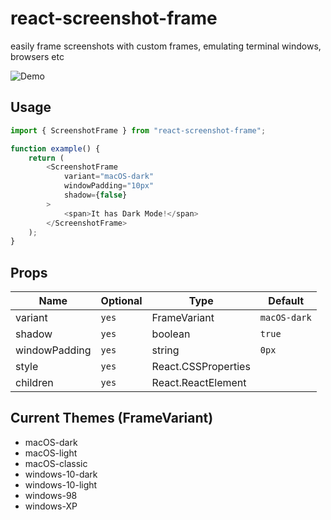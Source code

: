 # react-screenshot-frame

easily frame screenshots with custom frames, emulating terminal windows, browsers etc

![Demo](https://i.imgur.com/J7wNfCd.png)

## Usage

```javascript
import { ScreenshotFrame } from "react-screenshot-frame";

function example() {
    return (
        <ScreenshotFrame
            variant="macOS-dark"
            windowPadding="10px"
            shadow={false}
        >
            <span>It has Dark Mode!</span>
        </ScreenshotFrame>
    );
}
```

## Props

| Name          | Optional | Type                | Default      |
| ------------- | -------- | ------------------- | ------------ |
| variant       | `yes`    | FrameVariant        | `macOS-dark` |
| shadow        | `yes`    | boolean             | `true`       |
| windowPadding | `yes`    | string              | `0px`        |
| style         | `yes`    | React.CSSProperties |              |
| children      | `yes`    | React.ReactElement  |              |

## Current Themes (FrameVariant)

-   macOS-dark
-   macOS-light
-   macOS-classic
-   windows-10-dark
-   windows-10-light
-   windows-98
-   windows-XP
